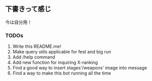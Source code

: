 ## 下書きって感じ
今は自分用！

### TODOs
1. Write this README.me!
2. Make query utils applicable for fest and big run
3. Add /help command
4. Add new function for inquiring X-ranking
5. Find a good way to insert stages'/weapons' image into message
6. Find a way to make this bot running all the time
